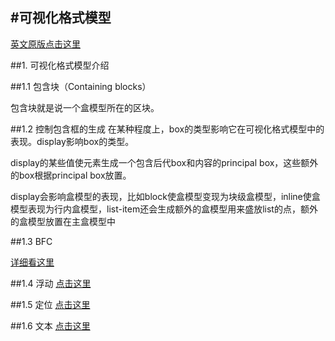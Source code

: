#可视化格式模型
---
[英文原版点击这里](http://dev.w3.org/csswg/css2/visuren.html)

##1. 可视化格式模型介绍

##1.1 包含块（Containing blocks）

包含块就是说一个盒模型所在的区块。

##1.2 控制包含框的生成
在某种程度上，box的类型影响它在可视化格式模型中的表现。display影响box的类型。

display的某些值使元素生成一个包含后代box和内容的principal box，这些额外的box根据principal box放置。

display会影响盒模型的表现，比如block使盒模型变现为块级盒模型，inline使盒模型表现为行内盒模型，list-item还会生成额外的盒模型用来盛放list的点，额外的盒模型放置在主盒模型中

##1.3 BFC

[详细看这里](BFC.md)

##1.4 浮动
[点击这里](浮动与定位.md)

##1.5 定位
[点击这里](浮动与定位.md)

##1.6 文本
[点击这里](文字效果.md)
